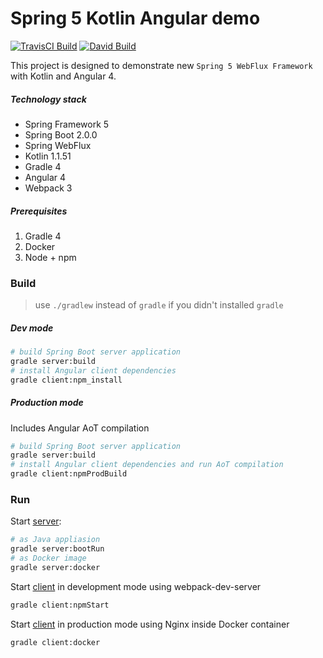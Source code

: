 Spring 5 Kotlin Angular demo
=============

[![TravisCI Build](https://travis-ci.org/hiper2d/spring-kotlin-angular-demo.svg)](https://travis-ci.org/hiper2d/spring-kotlin-angular-demo)
[![David Build](https://david-dm.org/hiper2d/spring-kotlin-angular-demo.svg)](https://david-dm.org/hiper2d/spring-kotlin-angular-demo)

This project is designed to demonstrate new `Spring 5 WebFlux Framework` with Kotlin and Angular 4.

##### Technology stack
* Spring Framework 5
* Spring Boot 2.0.0
* Spring WebFlux
* Kotlin 1.1.51
* Gradle 4
* Angular 4
* Webpack 3

##### Prerequisites
1. Gradle 4
2. Docker
3. Node + npm

### Build
> use `./gradlew` instead of `gradle` if you didn't installed `gradle`
##### Dev mode
```bash
# build Spring Boot server application
gradle server:build
# install Angular client dependencies
gradle client:npm_install
```
##### Production mode
Includes Angular AoT compilation
```bash
# build Spring Boot server application
gradle server:build
# install Angular client dependencies and run AoT compilation
gradle client:npmProdBuild
```
### Run
Start [server](./server/):
```bash
# as Java appliasion
gradle server:bootRun
# as Docker image
gradle server:docker
```
Start [client](./client/) in development mode using webpack-dev-server
```bash
gradle client:npmStart
```
Start [client](./client/) in production mode using Nginx inside Docker container
```bash
gradle client:docker
```
